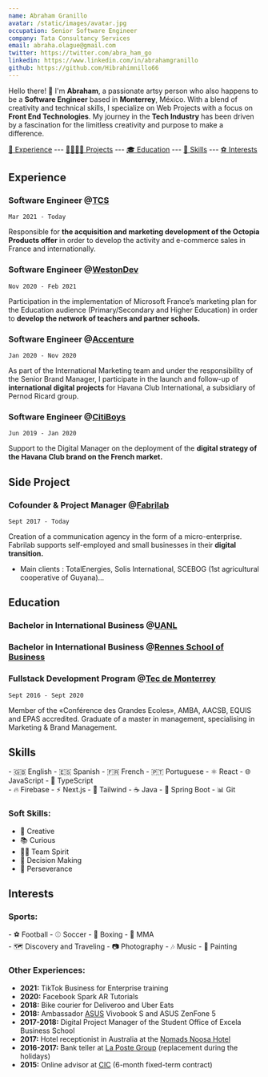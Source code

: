 ```yaml
---
name: Abraham Granillo
avatar: /static/images/avatar.jpg
occupation: Senior Software Engineer
company: Tata Consultancy Services
email: abraha.olague@gmail.com
twitter: https://twitter.com/abra_ham_go
linkedin: https://www.linkedin.com/in/abrahamgranillo
github: https://github.com/Hibrahimnillo66
---
```


Hello there! 👋 I'm **Abraham**, a passionate artsy person who also happens to be a **Software Engineer** based in **Monterrey**, México. With a blend of creativity and technical skills, I specialize on Web Projects with a focus on **Front End Technologies**. My journey in the **Tech Industry** has been driven by a fascination for the limitless creativity and purpose to make a difference.

 [🌟 Experience](#experience) --- [🚧🧑🏻‍💻 Projects](#side-project) --- [🎓 Education](#education) --- [🎯 Skills](#skills) --- [⚽ Interests](#interests)


## Experience

### Software Engineer @**[TCS](https://tcs.com)**

`Mar 2021 - Today`

Responsible for **the acquisition and marketing development of the Octopia Products offer** in order to develop the activity and e-commerce sales in France and internationally.

### Software Engineer @[WestonDev](https://westondev.com/)

`Nov 2020 - Feb 2021`

Participation in the implementation of Microsoft France’s marketing plan for the Education audience (Primary/Secondary and Higher Education) in order to **develop the network of teachers and partner schools.**

### Software Engineer @[Accenture](https://accenture.com)

`Jan 2020 - Nov 2020`

As part of the International Marketing team and under the responsibility of the Senior Brand Manager, I participate in the launch and follow-up of **international digital projects** for Havana Club International, a subsidiary of Pernod Ricard group.

### Software Engineer @[CitiBoys](https://google.com)

`Jun 2019 - Jan 2020`

Support to the Digital Manager on the deployment of the **digital strategy of the Havana Club brand on the French market.**

## Side Project

### Cofounder & Project Manager @[Fabrilab](https://fabrilab.net)

`Sept 2017 - Today`

Creation of a communication agency in the form of a micro-enterprise. Fabrilab supports self-employed and small businesses in their **digital transition.**

- Main clients : TotalEnergies, Solis International, SCEBOG (1st agricultural cooperative of Guyana)...

## Education

### Bachelor in International Business @[UANL](https://www.uanl.mx/)
### Bachelor in International Business @[Rennes School of Business](https://www.rennes-sb.com/)
### Fullstack Development Program @[Tec de Monterrey](https://tec.mx/es)

`Sept 2016 - Sept 2020`

Member of the «Conférence des Grandes Ecoles», AMBA, AACSB, EQUIS and EPAS accredited. Graduate of a master in management, specialising in Marketing & Brand Management.

## Skills

<div class="flex flex-col md:flex-row">
  <div class="md:w-1/2">
    - 🇬🇧 English
    - 🇪🇸 Spanish
    - 🇫🇷 French
    - 🇵🇹 Portuguese
    - ⚛️ React
    - 🌐 JavaScript
    - 💼 TypeScript
  </div>
  <div class="md:w-1/2">
    - 🔥 Firebase
    - ⚡ Next.js
    - 🎨 Tailwind
    - ☕ Java
    - 🚀 Spring Boot
    - 📊 Git
  </div>
</div>

### Soft Skills:

- 🎨 Creative
- 📚 Curious
- 🤝🏼 Team Spirit
- 🤔 Decision Making
- 🚴 Perseverance


## Interests

### Sports:

<div class="flex flex-col md:flex-row">
  <div class="md:w-1/2">
    - ⚽ Football
    - ⚾ Soccer
    - 🥊 Boxing
    - 👊 MMA
  </div>
  <div class="md:w-1/2">
    - 🗺️ Discovery and Traveling
    - 📷 Photography
    - 🎶 Music
    - 🎨 Painting
  </div>
</div>



### Other Experiences:

- **2021:** TikTok Business for Enterprise training
- **2020:** Facebook Spark AR Tutorials
- **2018:** Bike courier for Deliveroo and Uber Eats
- **2018:** Ambassador [ASUS](https://www.asus.com/fr/) Vivobook S and ASUS ZenFone 5
- **2017-2018:** Digital Project Manager of the Student Office of Excela Business School
- **2017:** Hotel receptionist in Australia at the [Nomads Noosa Hotel](https://nomadsworld.com/australia/nomads-noosa/)
- **2016-2017:** Bank teller at [La Poste Group](https://www.lapostegroupe.com/fr) (replacement during the holidays)
- **2015:** Online advisor at [CIC](https://www.cic.fr/fr/index.html) (6-month fixed-term contract)
